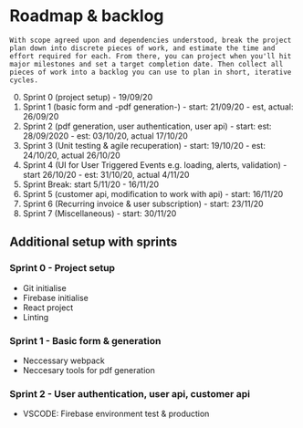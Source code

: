 # Roadmap & backlog
```
With scope agreed upon and dependencies understood, break the project plan down into discrete pieces of work, and estimate the time and effort required for each. From there, you can project when you'll hit major milestones and set a target completion date. Then collect all pieces of work into a backlog you can use to plan in short, iterative cycles.
```
0. Sprint 0 (project setup) - 19/09/20
1. Sprint 1 (basic form and -pdf generation-) - start: 21/09/20 - est, actual: 26/09/20
2. Sprint 2 (pdf generation, user authentication, user api) - start: est: 28/09/2020 - est: 03/10/20, actual 17/10/20
3. Sprint 3 (Unit testing & agile recuperation) - start: 19/10/20 - est: 24/10/20, actual 26/10/20
4. Sprint 4 (UI for User Triggered Events e.g. loading, alerts, validation) - start 26/10/20 - est: 31/10/20, actual 4/11/20
5. Sprint Break: start 5/11/20 - 16/11/20
6. Sprint 5 (customer api, modification to work with api) - start: 16/11/20
7. Sprint 6 (Recurring invoice & user subscription) - start: 23/11/20
8. Sprint 7 (Miscellaneous) - start: 30/11/20

## Additional setup with sprints
### Sprint 0 - Project setup
- Git initialise
- Firebase initialise
- React project
- Linting 

### Sprint 1 - Basic form & generation
- Neccessary webpack 
- Neccesary tools for pdf generation

### Sprint 2 - User authentication, user api, customer api
- VSCODE: Firebase environment test & production
